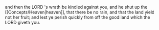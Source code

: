 and then the LORD 's wrath be kindled against you, and he shut up the [[Concepts/Heaven\|heaven]], that there be no rain, and that the land yield not her fruit; and lest ye perish quickly from off the good land which the LORD giveth you.
